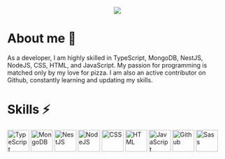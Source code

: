 <p align="center">
  <img src="https://github-bio-api.up.railway.app/banners/typing?title=Hello%2C+world%21+%F0%9F%91%8B&transparent=false" />
</p>



# About me 🙂

As a developer, I am highly skilled in TypeScript, MongoDB, NestJS, NodeJS, CSS, HTML, and JavaScript. My passion for programming is matched only by my love for pizza. I am also an active contributor on Github, constantly learning and updating my skills.



# Skills ⚡

<img src="https://raw.githubusercontent.com/paulhendea-github-bio/github-bio-assets/main/skill-icons/typescript.svg" alt="TypeScript" width="50px" /> <img src="https://raw.githubusercontent.com/paulhendea-github-bio/github-bio-assets/main/skill-icons/mongodb.svg" alt="MongoDB" width="50px" /> <img src="https://raw.githubusercontent.com/paulhendea-github-bio/github-bio-assets/main/skill-icons/nestjs-dark.svg" alt="NestJS" width="50px" /> <img src="https://raw.githubusercontent.com/paulhendea-github-bio/github-bio-assets/main/skill-icons/nodejs-dark.svg" alt="NodeJS" width="50px" /> <img src="https://raw.githubusercontent.com/paulhendea-github-bio/github-bio-assets/main/skill-icons/css.svg" alt="CSS" width="50px" /> <img src="https://raw.githubusercontent.com/paulhendea-github-bio/github-bio-assets/main/skill-icons/html.svg" alt="HTML" width="50px" /> <img src="https://raw.githubusercontent.com/paulhendea-github-bio/github-bio-assets/main/skill-icons/javascript.svg" alt="JavaScript" width="50px" /> <img src="https://raw.githubusercontent.com/paulhendea-github-bio/github-bio-assets/main/skill-icons/github-dark.svg" alt="Github" width="50px" /> <img src="https://raw.githubusercontent.com/paulhendea-github-bio/github-bio-assets/main/skill-icons/sass.svg" alt="Sass" width="50px" />



